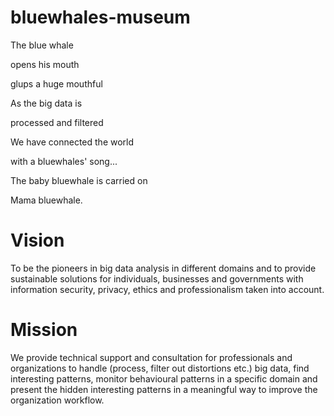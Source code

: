 # bluewhales-museum

The blue whale 

opens his mouth

glups a huge mouthful

As the big data is 

processed and filtered

We have connected the world

with a bluewhales' song...

The baby bluewhale is carried on

Mama bluewhale.



# Vision

To be the pioneers in big data analysis in different domains and to provide sustainable solutions for individuals, businesses and governments with information security, privacy, ethics and professionalism taken into account. 

# Mission

We provide technical support and consultation for professionals and organizations to handle (process, filter out distortions etc.) big data, find interesting patterns, monitor behavioural patterns in a specific domain and present the hidden interesting patterns in a meaningful way to improve the organization workflow.
